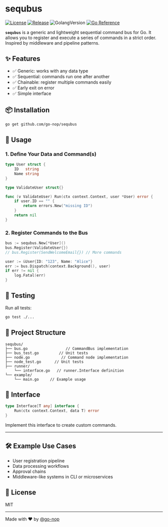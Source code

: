 # sequbus
[![License](https://img.shields.io/github/license/mashape/apistatus.svg)](https://github.com/go-nop/sequbus/blob/main/LICENSE)
[![Release](https://img.shields.io/github/v/release/go-nop/strix)](https://github.com/go-nop/sequbus/releases/latest)
![GolangVersion](https://img.shields.io/github/go-mod/go-version/go-nop/sequbus)
[![Go Reference](https://pkg.go.dev/badge/github.com/go-nop/sequbus.svg)](https://pkg.go.dev/github.com/go-nop/sequbus)

**`sequbus`** is a generic and lightweight sequential command bus for Go. It allows you to register and execute a series of commands in a strict order. Inspired by middleware and pipeline patterns.

## ✨ Features

- ✅ Generic: works with any data type
- ✅ Sequential: commands run one after another
- ✅ Chainable: register multiple commands easily
- ✅ Early exit on error
- ✅ Simple interface

## 📦 Installation

```bash
go get github.com/go-nop/sequbus
```

## 🚀 Usage

### 1. Define Your Data and Command(s)

```go
type User struct {
	ID   string
	Name string
}

type ValidateUser struct{}

func (v ValidateUser) Run(ctx context.Context, user *User) error {
	if user.ID == "" {
		return errors.New("missing ID")
	}
	return nil
}
```

### 2. Register Commands to the Bus

```go
bus := sequbus.New[*User]()
bus.Register(ValidateUser{})
// bus.Register(SendWelcomeEmail{}) // More commands

user := &User{ID: "123", Name: "Alice"}
err := bus.Dispatch(context.Background(), user)
if err != nil {
	log.Fatal(err)
}
```

## 🧪 Testing

Run all tests:

```bash
go test ./...
```

## 📂 Project Structure

```
sequbus/
├── bus.go                 // CommandBus implementation
├── bus_test.go         // Unit tests
├── node.go              // Command node implementation
├── node_test.go      // Unit tests
├── runner/
    └── interface.go   // runner.Interface definition
└── example/
	└── main.go     // Example usage

```

## 📘 Interface

```go
type Interface[T any] interface {
	Run(ctx context.Context, data T) error
}
```

Implement this interface to create custom commands.

---

## 🛠 Example Use Cases

- User registration pipeline
- Data processing workflows
- Approval chains
- Middleware-like systems in CLI or microservices

## 📄 License

MIT

---

Made with ❤️ by [@go-nop](https://github.com/go-nop)
